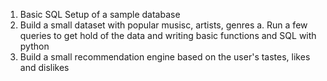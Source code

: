 1. Basic SQL Setup of a sample database
2. Build a small dataset with popular musisc, artists, genres
   a. Run a few queries to get hold of the data and writing basic functions and SQL with python
3. Build a small recommendation engine based on the user's tastes, likes and dislikes
